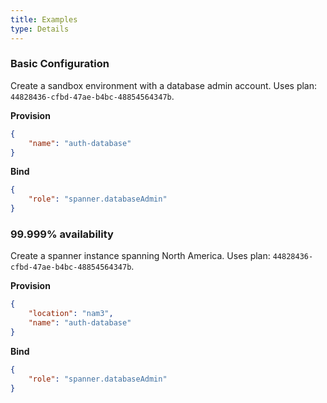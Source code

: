 ```yaml
---
title: Examples
type: Details
---
```


### Basic Configuration

Create a sandbox environment with a database admin account.
Uses plan: `44828436-cfbd-47ae-b4bc-48854564347b`.

**Provision**

```json
{
    "name": "auth-database"
}
```

**Bind**

```json
{
    "role": "spanner.databaseAdmin"
}
```

### 99.999% availability

Create a spanner instance spanning North America.
Uses plan: `44828436-cfbd-47ae-b4bc-48854564347b`.

**Provision**

```json
{
    "location": "nam3",
    "name": "auth-database"
}
```

**Bind**

```json
{
    "role": "spanner.databaseAdmin"
}
```

